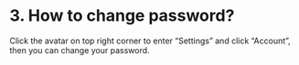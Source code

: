 # 3. How to change password?
Click the avatar on top right corner to enter “Settings” and click “Account”, then you can change your password.
